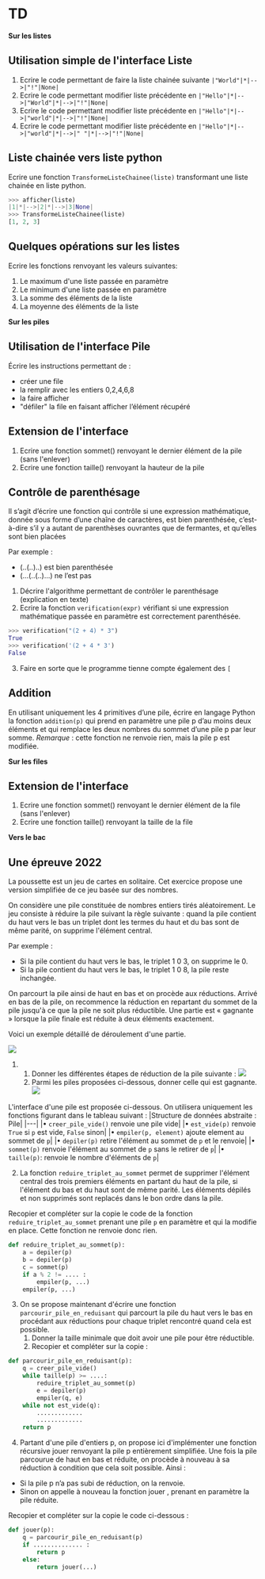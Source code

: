 # TD

**Sur les listes**

## Utilisation simple de l'interface Liste
1. Ecrire le code permettant de faire la liste chainée suivante `|"World"|*|-->|"!"|None|`
2. Ecrire le code permettant modifier liste précédente en `|"Hello"|*|-->|"World"|*|-->|"!"|None|`
3. Ecrire le code permettant modifier liste précédente en `|"Hello"|*|-->|"world"|*|-->|"!"|None|`
3. Ecrire le code permettant modifier liste précédente en `|"Hello"|*|-->|"world"|*|-->|" "|*|-->|"!"|None|`

## Liste chainée vers liste python
Ecrire une fonction `TransformeListeChainee(liste)` transformant une liste chainée en liste python.

```python
>>> afficher(liste)
|1|*|-->|2|*|-->|3|None|
>>> TransformeListeChainee(liste)
[1, 2, 3]
```

## Quelques opérations sur les listes
Ecrire les fonctions renvoyant les valeurs suivantes:
1. Le maximum d'une liste passée en paramètre
2. Le minimum d'une liste passée en paramètre
3. La somme des éléments de la liste
4. La moyenne des éléments de la liste

**Sur les piles**

## Utilisation de l'interface Pile
Écrire les instructions permettant de :
- créer une file
- la remplir avec les entiers 0,2,4,6,8
- la faire afficher
- "défiler" la file en faisant afficher l’élément récupéré

## Extension de l'interface
1. Ecrire une fonction sommet() renvoyant le dernier élément de la pile (sans l'enlever)
2. Ecrire une fonction taille() renvoyant la hauteur de la pile

## Contrôle de parenthésage
Il s’agit d’écrire une fonction qui contrôle si une expression mathématique, donnée sous forme d’une chaîne de caractères, est bien parenthésée, c’est- à-dire s’il y a autant de parenthèses ouvrantes que de fermantes, et qu’elles sont bien placées

Par exemple :
- (..(..)..) est bien parenthésée
- (...(..(..)...) ne l’est pas

1. Décrire l'algorithme permettant de contrôler le parenthésage (explication en texte)
2. Ecrire la fonction `verification(expr)` vérifiant si une expression mathématique passée en paramètre est correctement parenthésée.
```python
>>> verification("(2 + 4) * 3")
True
>>> verification('(2 + 4 * 3')
False
```
3. Faire en sorte que le programme tienne compte également des `[`

## Addition

En utilisant uniquement les 4 primitives d’une pile, écrire en langage Python la fonction `addition(p)` qui prend en paramètre une pile p d’au moins deux éléments et qui remplace les deux nombres du sommet d’une pile p par leur somme.
*Remarque* : cette fonction ne renvoie rien, mais la pile p est modifiée.

**Sur les files**

## Extension de l'interface
1. Ecrire une fonction sommet() renvoyant le dernier élément de la file (sans l'enlever)
2. Ecrire une fonction taille() renvoyant la taille de la file

**Vers le bac**

## Une épreuve 2022

La poussette est un jeu de cartes en solitaire. Cet exercice propose une version simplifiée de ce jeu basée sur des nombres.

On considère une pile constituée de nombres entiers tirés aléatoirement. Le jeu consiste à réduire la pile suivant la règle suivante : quand la pile contient du haut vers le bas un triplet dont les termes du haut et du bas sont de même parité, on supprime l'élément central.

Par exemple :
- Si la pile contient du haut vers le bas, le triplet 1 0 3, on supprime le 0.
- Si la pile contient du haut vers le bas, le triplet 1 0 8, la pile reste inchangée.

On parcourt la pile ainsi de haut en bas et on procède aux réductions. Arrivé en bas de la pile, on recommence la réduction en repartant du sommet de la pile jusqu'à ce que la pile ne soit plus réductible. Une partie est « gagnante » lorsque la pile finale est réduite à deux éléments exactement.

Voici un exemple détaillé de déroulement d'une partie. 

![](sources/annale2022%20-%201.png)

1. 
    1. Donner les différentes étapes de réduction de la pile suivante :
    ![](sources/annale2022%20-%202.png)
    2. Parmi les piles proposées ci-dessous, donner celle qui est gagnante. 
    ![](sources/annale2022%20-%203.png)

L'interface d'une pile est proposée ci-dessous. On utilisera uniquement les fonctions
figurant dans le tableau suivant : 
|Structure de données abstraite : Pile|
|---|
|• `creer_pile_vide()` renvoie une pile vide|
|• `est_vide(p)` renvoie `True` si `p` est vide, `False` sinon|
|• `empiler(p, element)` ajoute element au sommet de `p`|
|• `depiler(p)` retire l'élément au sommet de `p` et le renvoie|
|• `sommet(p)` renvoie l'élément au sommet de `p` sans le retirer de `p`|
|• `taille(p)`: renvoie le nombre d'éléments de `p`|

2. La fonction `reduire_triplet_au_sommet` permet de supprimer l'élément central des trois premiers éléments en partant du haut de la pile, si l'élément du bas et du haut sont de même parité. Les éléments dépilés et non supprimés sont replacés dans le bon ordre dans la pile.

Recopier et compléter sur la copie le code de la fonction `reduire_triplet_au_sommet` prenant une pile `p` en paramètre et qui la modifie en place. Cette fonction ne renvoie donc rien.

```python
def reduire_triplet_au_sommet(p):
    a = depiler(p)
    b = depiler(p)
    c = sommet(p)
    if a % 2 != .... :
        empiler(p, ...)
    empiler(p, ...) 
```

3. On se propose maintenant d'écrire une fonction `parcourir_pile_en_reduisant` qui parcourt la pile du haut vers le bas en procédant aux réductions pour chaque triplet rencontré quand cela est possible.
    1. Donner la taille minimale que doit avoir une pile pour être réductible.
    2. Recopier et compléter sur la copie :

```python
def parcourir_pile_en_reduisant(p):
    q = creer_pile_vide()
    while taille(p) >= ....:
        reduire_triplet_au_sommet(p)
        e = depiler(p)
        empiler(q, e)
    while not est_vide(q):
        .............
        .............
    return p 
```

4. Partant d'une pile d'entiers p, on propose ici d'implémenter une fonction récursive jouer renvoyant la pile p entièrement simplifiée. Une fois la pile parcourue de haut en bas et réduite, on procède à nouveau à sa réduction à condition que cela soit possible. Ainsi :
- Si la pile p n’a pas subi de réduction, on la renvoie.
- Sinon on appelle à nouveau la fonction jouer , prenant en paramètre la pile réduite.

Recopier et compléter sur la copie le code ci-dessous : 
```python
def jouer(p):
    q = parcourir_pile_en_reduisant(p)
    if .............. :
        return p
    else:
        return jouer(...) 
```
